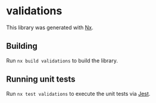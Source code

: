 # validations

This library was generated with [Nx](https://nx.dev).

## Building

Run `nx build validations` to build the library.

## Running unit tests

Run `nx test validations` to execute the unit tests via [Jest](https://jestjs.io).
